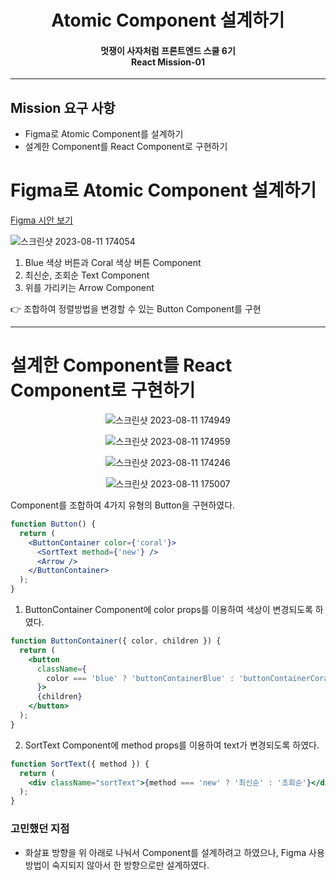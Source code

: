 # <div align="center">Atomic Component 설계하기</div>

#### <div align="center">멋쟁이 사자처럼 프론트엔드 스쿨 6기<br>React Mission-01</div>

---

## Mission 요구 사항

- Figma로 Atomic Component를 설계하기
- 설계한 Component를 React Component로 구현하기

# Figma로 Atomic Component 설계하기

[Figma 시안 보기](https://www.figma.com/file/rLFnyuSJglcFcMTYpRTZ5s/Atomic-Components?type=design&node-id=0%3A1&mode=design&t=MWaJOXCCMcw059Ax-1)

![스크린샷 2023-08-11 174054](https://github.com/seumomo/React-homework/assets/127176650/1e63c22d-5a7e-4a9d-8c28-75096140faed)

1. Blue 색상 버튼과 Coral 색상 버튼 Component
2. 최신순, 조회순 Text Component
3. 위를 가리키는 Arrow Component

👉 조합하여 정렬방법을 변경할 수 있는 Button Component를 구현

---

# 설계한 Component를 React Component로 구현하기

<div align="center">

<img alt="스크린샷 2023-08-11 174949" src="https://github.com/seumomo/React-homework/assets/127176650/5e73dc51-463f-49bf-9a83-375af3dea6bb">

![스크린샷 2023-08-11 174959](https://github.com/seumomo/React-homework/assets/127176650/f1d7a401-b286-482f-a6e7-121d2b5ec4b3)

<img alt="스크린샷 2023-08-11 174246" src="https://github.com/seumomo/React-homework/assets/127176650/2f194b47-93ae-4467-b784-4f432ded825e">

![스크린샷 2023-08-11 175007](https://github.com/seumomo/React-homework/assets/127176650/f3defe79-b5c6-48fd-96e5-47b11f176a68)

</div>

Component를 조합하여 4가지 유형의 Button을 구현하였다.

```jsx
function Button() {
  return (
    <ButtonContainer color={'coral'}>
      <SortText method={'new'} />
      <Arrow />
    </ButtonContainer>
  );
}
```

1. ButtonContainer Component에 color props를 이용하여 색상이 변경되도록 하였다.

```jsx
function ButtonContainer({ color, children }) {
  return (
    <button
      className={
        color === 'blue' ? 'buttonContainerBlue' : 'buttonContainerCoral'
      }>
      {children}
    </button>
  );
}
```

2. SortText Component에 method props를 이용하여 text가 변경되도록 하였다.

```jsx
function SortText({ method }) {
  return (
    <div className="sortText">{method === 'new' ? '최신순' : '조회순'}</div>
  );
}
```

### 고민했던 지점

- 화살표 방향을 위 아래로 나눠서 Component를 설계하려고 하였으나, Figma 사용방법이 숙지되지 않아서 한 방향으로만 설계하였다.
